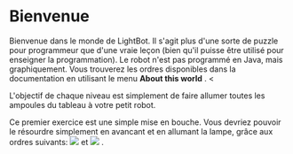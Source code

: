 
# Bienvenue #

Bienvenue dans le monde de LightBot. Il s'agit plus d'une sorte de puzzle
pour programmeur que d'une vraie leçon (bien qu'il puisse être utilisé pour
enseigner la programmation). Le robot n'est pas programmé en Java, mais
graphiquement. Vous trouverez les ordres disponibles dans la documentation
en utilisant le menu **About this world** . <

L'objectif de chaque niveau est simplement de faire allumer toutes les
ampoules du tableau à votre petit robot.

Ce premier exercice est une simple mise en bouche. Vous devriez pouvoir le
résourdre simplement en avancant et en allumant la lampe, grâce aux ordres
suivants: <img src="resources/lightbot/forward.png" /> et <img src="resources/lightbot/light.png" /> .

